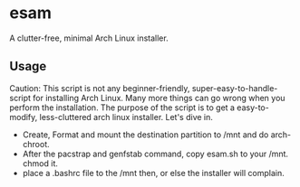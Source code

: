 # esam
A clutter-free, minimal Arch Linux installer.

## Usage
Caution: This script is not any beginner-friendly, super-easy-to-handle-script for installing Arch Linux. Many more things can go wrong when you perform the installation. The purpose of the script is to get a easy-to-modify, less-cluttered arch linux installer. Let's dive in.
* Create, Format and mount the destination partition to /mnt and do arch-chroot. 
* After the pacstrap and genfstab command, copy esam.sh to your /mnt. chmod it. 
* place a .bashrc file to the /mnt then, or else the installer will complain.
